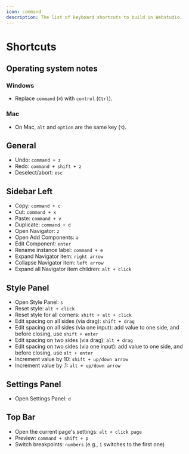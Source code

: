 ```yaml
---
icon: command
description: The list of keyboard shortcuts to build in Webstudio.
---
```


# Shortcuts

## Operating system notes

### Windows

* Replace `command` (`⌘`) with `control` (`Ctrl`).

### Mac

* On Mac, `alt` and `option` are the same key (`⌥`).

## **General**

* Undo: `command + z`
* Redo: `command + shift + z`
* Deselect/abort: `esc`

## **Sidebar Left**

* Copy: `command + c`
* Cut: `command + x`
* Paste: `command + v`
* Duplicate: `command + d`
* Open Navigator: `z`
* Open Add Components: `a`
* Edit Component: `enter`
* Rename instance label: `command + e`
* Expand Navigator item: `right arrow`
* Collapse Navigator item: `left arrow`
* Expand all Navigator item children: `alt + click`

## **Style Panel**

* Open Style Panel: `s`
* Reset style: `alt + click`
* Reset style for all corners: `shift + alt + click`
* Edit spacing on all sides (via drag): `shift + drag`
* Edit spacing on all sides (via one input): add value to one side, and before closing, use `shift + enter`
* Edit spacing on two sides (via drag): `alt + drag`
* Edit spacing on two sides (via one input): add value to one side, and before closing, use `alt + enter`
* Increment value by 10: `shift + up/down arrow`
* Increment value by .1: `alt + up/down arrow`

## **Settings Panel**

* Open Settings Panel: `d`

## **Top Bar**

* Open the current page's settings: `alt + click page`
* Preview: `command + shift + p`
* Switch breakpoints: `numbers` (e.g., `1` switches to the first one)
